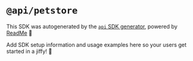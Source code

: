# `@api/petstore`

This SDK was autogenerated by the [`api` SDK generator](https://api.readme.dev), powered by [ReadMe](https://readme.com) 🦉

Add SDK setup information and usage examples here so your users get started in a jiffy! 🚀

<!---

Here's some additional info about the generated SDK:

`api` version: <<package version>>
Generated at 2023-01-01T00:00:00.000Z

--->
